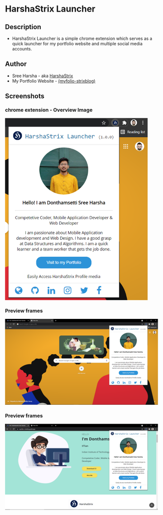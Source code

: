 # HarshaStrix Launcher
## Description
* HarshaStrix Launcher is a simple chrome extension which serves as a quick launcher for my portfolio website and multiple social media accounts.

## Author
* Sree Harsha - aka [HarshaStrix][website]
* My Portfolio Website - [(myfolio-strixblog)][website]

[website]: https://myfolio-strixblog.web.app/

## Screenshots
### chrome extension - Overview Image
<img src="strix-launcher/images/2.png" width="470" height="600">

### Preview frames
<img src="strix-launcher/images/1.png">

### Preview frames
<img src="strix-launcher/images/3.png">
